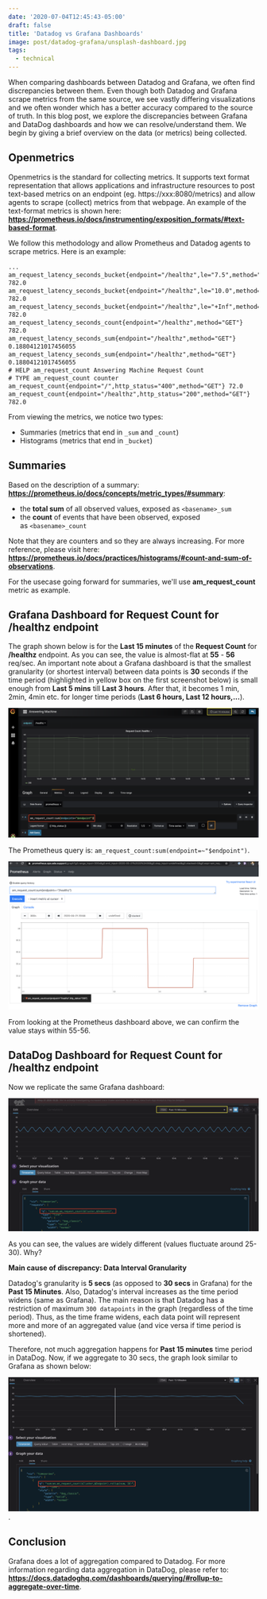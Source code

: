 ```yaml
---
date: '2020-07-04T12:45:43-05:00'
draft: false
title: 'Datadog vs Grafana Dashboards'
image: post/datadog-grafana/unsplash-dashboard.jpg
tags: 
  - technical
---
```


When comparing dashboards between Datadog and Grafana, we often find discrepancies between them. Even though both Datadog and Grafana scrape metrics from the same source, we see vastly differing visualizations and we often wonder which has a better accuracy compared to the source of truth. In this blog post, we explore the discrepancies between Grafana and DataDog dashboards and how we can resolve/understand them. We begin by giving a brief overview on the data (or metrics) being collected.

## Openmetrics

Openmetrics is the standard for collecting metrics. It supports text format representation that allows applications and infrastructure resources to post text-based metrics on an endpoint (eg. https://xxx:8080/metrics) and allow agents to scrape (collect) metrics from that webpage. An example of the text-format metrics is shown here: **https://prometheus.io/docs/instrumenting/exposition_formats/#text-based-format**.

We follow this methodology and allow Prometheus and Datadog agents to scrape metrics. Here is an example:

```console
...
am_request_latency_seconds_bucket{endpoint="/healthz",le="7.5",method="GET"} 782.0
am_request_latency_seconds_bucket{endpoint="/healthz",le="10.0",method="GET"} 782.0
am_request_latency_seconds_bucket{endpoint="/healthz",le="+Inf",method="GET"} 782.0
am_request_latency_seconds_count{endpoint="/healthz",method="GET"} 782.0
am_request_latency_seconds_sum{endpoint="/healthz",method="GET"} 0.18804121017456055
am_request_latency_seconds_sum{endpoint="/healthz",method="GET"} 0.18804121017456055
# HELP am_request_count Answering Machine Request Count
# TYPE am_request_count counter
am_request_count{endpoint="/",http_status="400",method="GET"} 72.0
am_request_count{endpoint="/healthz",http_status="200",method="GET"} 782.0
```

From viewing the metrics, we notice two types:
- Summaries (metrics that end in `_sum` and `_count`)
- Histograms (metrics that end in `_bucket`)

## Summaries

Based on the description of a summary: **https://prometheus.io/docs/concepts/metric_types/#summary**:
- the **total sum** of all observed values, exposed as `<basename>_sum`
- the **count** of events that have been observed, exposed as `<basename>_count`

Note that they are counters and so they are always increasing. For more reference, please visit here: **https://prometheus.io/docs/practices/histograms/#count-and-sum-of-observations**.

For the usecase going forward for summaries, we'll use **am_request_count** metric as example.

## Grafana Dashboard for Request Count for /healthz endpoint

The graph shown below is for the **Last 15 minutes** of the **Request Count** for **/healthz** endpoint. As you can see, the value is almost-flat at **55** - **56** req/sec.  An important note about a Grafana dashboard is that the smallest granularity (or shortest interval) between data points is **30** seconds if the time period (highlighted in yellow box on the first screenshot below) is small enough from  **Last 5 mins** till **Last 3 hours**. After that, it becomes 1 min, 2min, 4min etc. for longer time periods (**Last 6 hours, Last 12 hours,...**).

![grafana_graph](post/datadog-grafana/grafanaGraph.png) 

The Prometheus query is: `am_request_count:sum(endpoint=~"$endpoint")`. 

![Prometheus dashboard](/post/datadog-grafana/prometheusGraph.png)

From looking at the Prometheus dashboard above, we can confirm the value stays within 55-56.

## DataDog Dashboard for Request Count for /healthz endpoint

Now we replicate the same Grafana dashboard: 

![DataDog](/post/datadog-grafana/ddgraph.png)

As you can see, the values are widely different (values fluctuate around 25-30). Why?

**Main cause of discrepancy: Data Interval Granularity**

Datadog's granularity is **5 secs** (as opposed to **30 secs** in Grafana) for the **Past 15 Minutes**. Also, Datadog's interval increases as the time period widens (same as Grafana). The main reason is that Datadog has a restriction of maximum `300 datapoints` in the graph (regardless of the time period). Thus, as the time frame widens, each data point will represent more and more of an aggregated value (and vice versa if time period is shortened).

Therefore, not much aggregation happens for **Past 15 minutes** time period in DataDog. Now, if we aggregate to 30 secs, the graph look similar to Grafana as shown below:

![grafanaAggGraph](/post/datadog-grafana/grafanaAggGraph.png).

## Conclusion
Grafana does a lot of aggregation compared to Datadog. For more information regarding data aggregation in DataDog, please refer to: **https://docs.datadoghq.com/dashboards/querying/#rollup-to-aggregate-over-time**.
